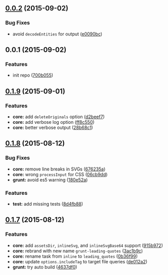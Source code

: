 <a name="0.0.2"></a>
## [0.0.2](https://github.com/sparanoid/grunt-leading-quotes/compare/v0.0.1...v0.0.2) (2015-09-02)


### Bug Fixes

* avoid `decodeEntities` for output ([e0090bc](https://github.com/sparanoid/grunt-leading-quotes/commit/e0090bc))



<a name="0.0.1"></a>
## 0.0.1 (2015-09-02)


### Features

* init repo ([700b055](https://github.com/sparanoid/grunt-leading-quotes/commit/700b055))



<a name="0.1.9"></a>
## [0.1.9](https://github.com/sparanoid/grunt-leading-quotes/compare/v0.1.8...v0.1.9) (2015-09-01)


### Features

* **core:** add `deleteOriginals` option ([d2beef7](https://github.com/sparanoid/grunt-leading-quotes/commit/d2beef7))
* **core:** add verbose log option ([ff8c550](https://github.com/sparanoid/grunt-leading-quotes/commit/ff8c550))
* **core:** better verbose output ([28b68c1](https://github.com/sparanoid/grunt-leading-quotes/commit/28b68c1))



<a name="0.1.8"></a>
## [0.1.8](https://github.com/sparanoid/grunt-leading-quotes/compare/v0.1.7...v0.1.8) (2015-08-12)


### Bug Fixes

* **core:** remove line breaks in SVGs ([676235a](https://github.com/sparanoid/grunt-leading-quotes/commit/676235a))
* **core:** wrong `processInput` for CSS ([06cb9dd](https://github.com/sparanoid/grunt-leading-quotes/commit/06cb9dd))
* **grunt:** avoid es5 warning ([180e52a](https://github.com/sparanoid/grunt-leading-quotes/commit/180e52a))

### Features

* **test:** add missing tests ([8d4fb88](https://github.com/sparanoid/grunt-leading-quotes/commit/8d4fb88))



<a name="0.1.7"></a>
## [0.1.7](https://github.com/sparanoid/grunt-leading-quotes/compare/v0.1.6...v0.1.7) (2015-08-12)


### Features

* **core:** add `assetsDir`, `inlineSvg`, and `inlineSvgBase64` support ([915b972](https://github.com/sparanoid/grunt-leading-quotes/commit/915b972))
* **core:** rebrand with new name `grunt-leading-quotes` ([3ac1b9c](https://github.com/sparanoid/grunt-leading-quotes/commit/3ac1b9c))
* **core:** rename task from `inline` to `leading_quotes` ([0b36f99](https://github.com/sparanoid/grunt-leading-quotes/commit/0b36f99))
* **core:** update `options.includeTag` to target file queries ([de012a2](https://github.com/sparanoid/grunt-leading-quotes/commit/de012a2))
* **grunt:** try auto build ([4637df0](https://github.com/sparanoid/grunt-leading-quotes/commit/4637df0))



